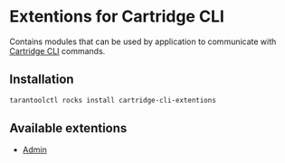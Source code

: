 # Extentions for Cartridge CLI

Contains modules that can be used by application to communicate with
[Cartridge CLI](https://github.com/tarantool/cartridge-cli)
commands.

## Installation

```bash
tarantoolctl rocks install cartridge-cli-extentions
```

## Available extentions

* [Admin](./doc/admin.md)
